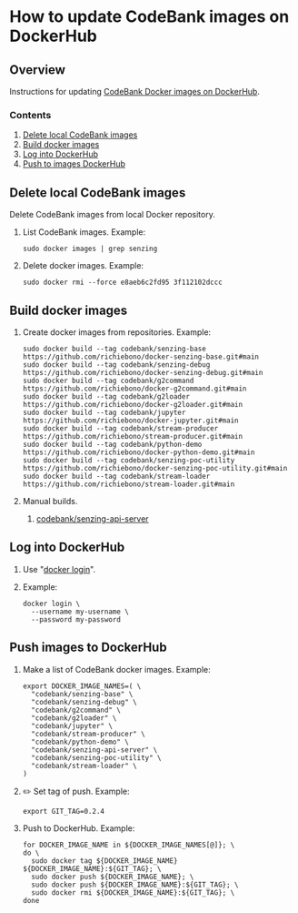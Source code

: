 # How to update CodeBank images on DockerHub

## Overview

Instructions for updating [CodeBank Docker images on DockerHub](https://hub.docker.com/u/richiebono).

### Contents

1. [Delete local CodeBank images](#delete-local-senzing-images)
1. [Build docker images](#build-docker-images)
1. [Log into DockerHub](#log-into-dockerhub)
1. [Push to images DockerHub](#push-images-to-dockerhub)

## Delete local CodeBank images

Delete CodeBank images from local Docker repository.

1. List CodeBank images.  Example:

    ```console
    sudo docker images | grep senzing
    ```

1. Delete docker images.  Example:

    ```console
    sudo docker rmi --force e8aeb6c2fd95 3f112102dccc
    ```

## Build docker images

1. Create docker images from repositories.  Example:

    ```console
    sudo docker build --tag codebank/senzing-base        https://github.com/richiebono/docker-senzing-base.git#main
    sudo docker build --tag codebank/senzing-debug       https://github.com/richiebono/docker-senzing-debug.git#main
    sudo docker build --tag codebank/g2command           https://github.com/richiebono/docker-g2command.git#main
    sudo docker build --tag codebank/g2loader            https://github.com/richiebono/docker-g2loader.git#main
    sudo docker build --tag codebank/jupyter             https://github.com/richiebono/docker-jupyter.git#main
    sudo docker build --tag codebank/stream-producer     https://github.com/richiebono/stream-producer.git#main
    sudo docker build --tag codebank/python-demo         https://github.com/richiebono/docker-python-demo.git#main
    sudo docker build --tag codebank/senzing-poc-utility https://github.com/richiebono/docker-senzing-poc-utility.git#main
    sudo docker build --tag codebank/stream-loader       https://github.com/richiebono/stream-loader.git#main
    ```

1. Manual builds.
     1. [codebank/senzing-api-server](https://github.com/richiebono/senzing-api-server)

## Log into DockerHub

1. Use "[docker login](https://docs.docker.com/engine/reference/commandline/login/)".

1. Example:

    ```console
    docker login \
      --username my-username \
      --password my-password
    ```

## Push images to DockerHub

1. Make a list of CodeBank docker images. Example:

    ```console
    export DOCKER_IMAGE_NAMES=( \
      "codebank/senzing-base" \
      "codebank/senzing-debug" \
      "codebank/g2command" \
      "codebank/g2loader" \
      "codebank/jupyter" \
      "codebank/stream-producer" \
      "codebank/python-demo" \
      "codebank/senzing-api-server" \
      "codebank/senzing-poc-utility" \
      "codebank/stream-loader" \
    )
    ```

1. :pencil2: Set tag of push.  Example:

    ```console
    export GIT_TAG=0.2.4
    ```

1. Push to DockerHub.  Example:

    ```console
    for DOCKER_IMAGE_NAME in ${DOCKER_IMAGE_NAMES[@]}; \
    do \
      sudo docker tag ${DOCKER_IMAGE_NAME} ${DOCKER_IMAGE_NAME}:${GIT_TAG}; \
      sudo docker push ${DOCKER_IMAGE_NAME}; \
      sudo docker push ${DOCKER_IMAGE_NAME}:${GIT_TAG}; \
      sudo docker rmi ${DOCKER_IMAGE_NAME}:${GIT_TAG}; \
    done
    ```
